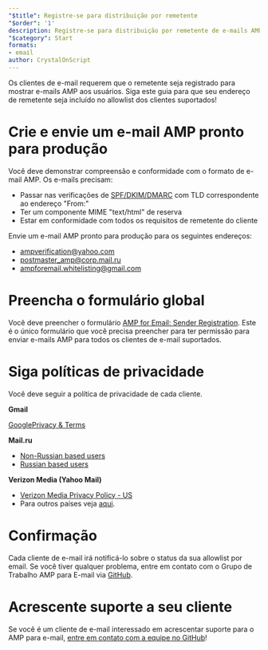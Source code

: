 ```yaml
---
"$title": Registre-se para distribuição por remetente
"$order": '1'
description: Registre-se para distribuição por remetente de e-mails AMP
"$category": Start
formats:
- email
author: CrystalOnScript
---
```


Os clientes de e-mail requerem que o remetente seja registrado para mostrar e-mails AMP aos usuários. Siga este guia para que seu endereço de remetente seja incluído no allowlist dos clientes suportados!

# Crie e envie um e-mail AMP pronto para produção

Você deve demonstrar compreensão e conformidade com o formato de e-mail AMP. Os e-mails precisam:

- Passar nas verificações de [SPF/DKIM/DMARC](https://support.google.com/a/answer/33786?hl=en) com TLD correspondente ao endereço "From:"
- Ter um componente MIME "text/html" de reserva
- Estar em conformidade com todos os requisitos de remetente do cliente

Envie um e-mail AMP pronto para produção para os seguintes endereços:

- ampverification@yahoo.com
- postmaster_amp@corp.mail.ru
- ampforemail.whitelisting@gmail.com

# Preencha o formulário global

Você deve preencher o formulário [AMP for Email: Sender Registration](https://docs.google.com/forms/d/e/1FAIpQLSdso95e7UDLk_R-bnpzsAmuUMDQEMUgTErcfGGItBDkghHU2A/viewform?gxids=7628). Este é o único formulário que você precisa preencher para ter permissão para enviar e-mails AMP para todos os clientes de e-mail suportados.

# Siga políticas de privacidade

Você deve seguir a política de privacidade de cada cliente.

**Gmail**

[GooglePrivacy & Terms](https://policies.google.com/privacy)

**Mail.ru**

- [Non-Russian based users](https://help.mail.ru/engmail-help/privacy)
- [Russian based users](https://agent.mail.ru/legal/privacypolicy/en)

**Verizon Media (Yahoo Mail)**

- [Verizon Media Privacy Policy - US](https://www.verizonmedia.com/policies/us/en/verizonmedia/privacy/index.html)
- Para outros países veja [aqui](https://www.verizonmedia.com/policies/).

# Confirmação

Cada cliente de e-mail irá notificá-lo sobre o status da sua allowlist por email. Se você tiver qualquer problema, entre em contato com o Grupo de Trabalho AMP para E-mail via [GitHub](https://github.com/ampproject/wg-amp4email).

# Acrescente suporte a seu cliente

Se você é um cliente de e-mail interessado em acrescentar suporte para o AMP para e-mail, [entre em contato com a equipe no GitHub](https://github.com/ampproject/wg-amp4email/)!
